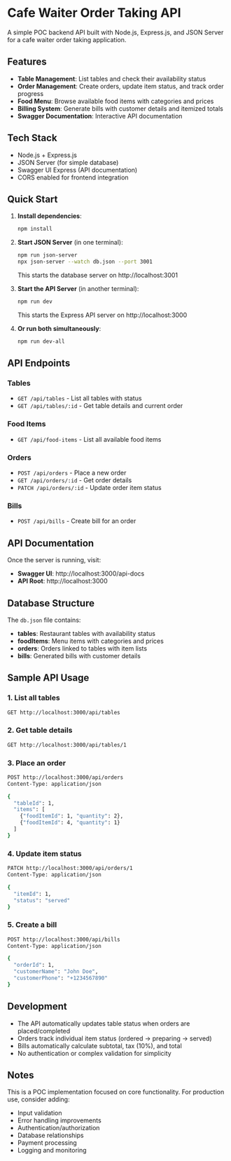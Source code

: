 # Cafe Waiter Order Taking API

A simple POC backend API built with Node.js, Express.js, and JSON Server for a cafe waiter order taking application.

## Features

- **Table Management**: List tables and check their availability status
- **Order Management**: Create orders, update item status, and track order progress  
- **Food Menu**: Browse available food items with categories and prices
- **Billing System**: Generate bills with customer details and itemized totals
- **Swagger Documentation**: Interactive API documentation

## Tech Stack

- Node.js + Express.js
- JSON Server (for simple database)
- Swagger UI Express (API documentation)
- CORS enabled for frontend integration

## Quick Start

1. **Install dependencies**:
   ```bash
   npm install
   ```

2. **Start JSON Server** (in one terminal):
   ```bash
   npm run json-server
   npx json-server --watch db.json --port 3001

   ```
   This starts the database server on http://localhost:3001

3. **Start the API Server** (in another terminal):
   ```bash
   npm run dev
   ```
   This starts the Express API server on http://localhost:3000

4. **Or run both simultaneously**:
   ```bash
   npm run dev-all
   ```

## API Endpoints

### Tables
- `GET /api/tables` - List all tables with status
- `GET /api/tables/:id` - Get table details and current order

### Food Items  
- `GET /api/food-items` - List all available food items

### Orders
- `POST /api/orders` - Place a new order
- `GET /api/orders/:id` - Get order details
- `PATCH /api/orders/:id` - Update order item status

### Bills
- `POST /api/bills` - Create bill for an order

## API Documentation

Once the server is running, visit:
- **Swagger UI**: http://localhost:3000/api-docs
- **API Root**: http://localhost:3000

## Database Structure

The `db.json` file contains:

- **tables**: Restaurant tables with availability status
- **foodItems**: Menu items with categories and prices
- **orders**: Orders linked to tables with item lists
- **bills**: Generated bills with customer details

## Sample API Usage

### 1. List all tables
```bash
GET http://localhost:3000/api/tables
```

### 2. Get table details
```bash
GET http://localhost:3000/api/tables/1
```

### 3. Place an order
```bash
POST http://localhost:3000/api/orders
Content-Type: application/json

{
  "tableId": 1,
  "items": [
    {"foodItemId": 1, "quantity": 2},
    {"foodItemId": 4, "quantity": 1}
  ]
}
```

### 4. Update item status
```bash
PATCH http://localhost:3000/api/orders/1
Content-Type: application/json

{
  "itemId": 1,
  "status": "served"
}
```

### 5. Create a bill
```bash
POST http://localhost:3000/api/bills
Content-Type: application/json

{
  "orderId": 1,
  "customerName": "John Doe",
  "customerPhone": "+1234567890"
}
```

## Development

- The API automatically updates table status when orders are placed/completed
- Orders track individual item status (ordered → preparing → served)
- Bills automatically calculate subtotal, tax (10%), and total
- No authentication or complex validation for simplicity

## Notes

This is a POC implementation focused on core functionality. For production use, consider adding:
- Input validation
- Error handling improvements  
- Authentication/authorization
- Database relationships
- Payment processing
- Logging and monitoring 